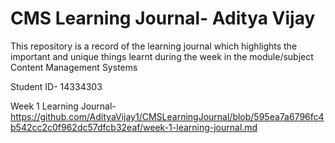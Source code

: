 # CMS Learning Journal- Aditya Vijay 
This repository is a record of the learning journal which highlights the important and unique things learnt during the week in the module/subject Content Management Systems

Student ID- 14334303

Week 1 Learning Journal- https://github.com/AdityaVijay1/CMSLearningJournal/blob/595ea7a6796fc4b542cc2c0f962dc57dfcb32eaf/week-1-learning-journal.md
